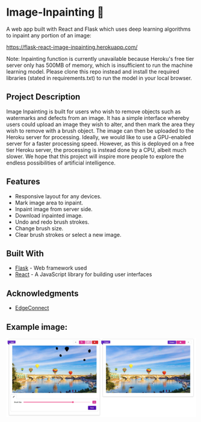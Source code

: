 # Image-Inpainting 🎨

A web app built with React and Flask which uses deep learning algorithms to inpaint any portion of an image:

https://flask-react-image-inpainting.herokuapp.com/

Note: Inpainting function is currently unavailable because Heroku's free tier server only has 500MB of memory, which is insufficient to run the machine learning model. Please clone this repo instead and install the required libraries (stated in requirements.txt) to run the model in your local browser.

## Project Description

Image Inpainting is built for users who wish to remove objects such as watermarks and defects from an image. It has a simple interface whereby users could upload an image they wish to alter, and then mark the area they wish to remove with a brush object. The image can then be uploaded to the Heroku server for processing. Ideally, we would like to use a GPU-enabled server for a faster processing speed. However, as this is deployed on a free tier Heroku server, the processing is instead done by a CPU, albeit much slower. We hope that this project will inspire more people to explore the endless possibilities of artificial intelligence.

## Features

- Responsive layout for any devices.
- Mark image area to inpaint.
- Inpaint image from server side.
- Download inpainted image.
- Undo and redo brush strokes.
- Change brush size.
- Clear brush strokes or select a new image.

## Built With

- [Flask](https://palletsprojects.com/p/flask/) - Web framework used
- [React](https://reactjs.org/) - A JavaScript library for building user interfaces

## Acknowledgments

- [EdgeConnect](https://github.com/knazeri/edge-connect)

## Example image:

![alt text](https://github.com/weechien/Image-Inpainting/blob/master/example.jpg)

